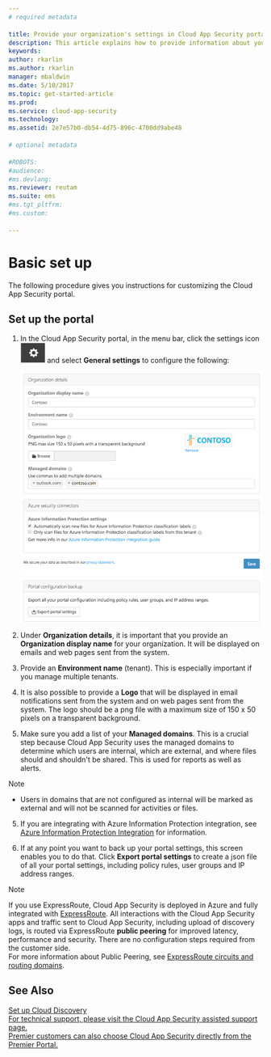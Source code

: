 ```yaml
---
# required metadata

title: Provide your organization's settings in Cloud App Security portal for best results | Microsoft Docs
description: This article explains how to provide information about your organization in Cloud App Security.
keywords:
author: rkarlin
ms.author: rkarlin
manager: mbaldwin
ms.date: 5/10/2017
ms.topic: get-started-article
ms.prod:
ms.service: cloud-app-security
ms.technology:
ms.assetid: 2e7e57b0-db54-4d75-896c-4700dd9abe48

# optional metadata

#ROBOTS:
#audience:
#ms.devlang:
ms.reviewer: reutam
ms.suite: ems
#ms.tgt_pltfrm:
#ms.custom:

---
```


# Basic set up
The following procedure gives you instructions for customizing the Cloud App Security portal.
  
## Set up the portal  
  
1.  In the Cloud App Security portal, in the menu bar, click the settings icon ![settings icon](./media/settings-icon.png "settings icon") and select **General settings** to configure the following:  
     
     ![general settings](./media/general-settings.png "general settings")  
  
3.  Under **Organization details**, it is important that you provide an **Organization display name** for your organization. It will be displayed on emails and web pages sent from the system.  
  
4. Provide an **Environment name** (tenant). This is especially important if you manage multiple tenants.  
  
4. It is also possible to provide a **Logo** that will be displayed in email notifications sent from the system and on web pages sent from the system. The logo should be a png file with a maximum size of 150 x 50 pixels on a transparent background.  

4.  Make sure you add a list of your **Managed domains**. This is a crucial step because Cloud App Security uses the managed domains to determine which users are internal, which are external, and where files should and shouldn't be shared. This is used for reports as well as alerts.  
> [!NOTE] 
> - Users in domains that are not configured as internal will be marked as external and will not be scanned for activities or files.

5. If you are integrating with Azure Information Protection integration, see [Azure Information Protection Integration](azip-integration.md) for information. 
  
  
6.  If at any point you want to back up your portal settings, this screen enables you to do that. Click **Export portal settings** to create a json file of all your portal settings, including policy rules, user groups and IP address ranges.  
  
       



> [!NOTE] 
> If you use ExpressRoute, Cloud App Security is deployed in Azure and fully integrated with [ExpressRoute](https://azure.microsoft.com/documentation/articles/expressroute-introduction/). All interactions with the Cloud App Security apps and traffic sent to Cloud App Security, including upload of discovery logs, is routed via ExpressRoute **public peering** for improved latency, performance and security. There are no configuration steps required from the customer side.  
    For more information about  Public Peering, see [ExpressRoute circuits and routing domains](https://azure.microsoft.com/documentation/articles/expressroute-circuit-peerings/).  
    
## See Also  
[Set up Cloud Discovery](set-up-cloud-discovery.md)   
[For technical support, please visit the Cloud App Security assisted support page.](http://support.microsoft.com/oas/default.aspx?prid=16031)   
[Premier customers can also choose Cloud App Security directly from the Premier Portal.](https://premier.microsoft.com/)  
  
  